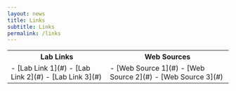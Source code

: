 ```yaml
---
layout: news
title: Links
subtitle: Links
permalink: /links
---
```


<table>
  <tr>
    <th>Lab Links</th>
    <th>Web Sources</th>
  </tr>
  <tr>
    <td>
      - [Lab Link 1](#)
      - [Lab Link 2](#)
      - [Lab Link 3](#)
    </td>
    <td>
      - [Web Source 1](#)
      - [Web Source 2](#)
      - [Web Source 3](#)
    </td>
  </tr>
</table>
